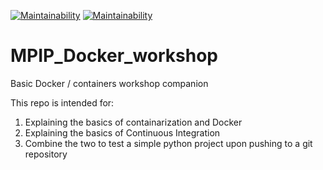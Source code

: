 [![Maintainability](https://travis-ci.com/lucasmiranda42/MPIP_Docker_workshop.svg?branch=main)](https://travis-ci.com/github/lucasmiranda42/MPIP_Docker_workshop)
[![Maintainability](https://gitlab.mpcdf.mpg.de/lucasmir/MPIP_Docker_workshop/badges/main/coverage.svg)](https://coverage.readthedocs.io/en/coverage-5.3/)

# MPIP_Docker_workshop
Basic Docker / containers workshop companion

This repo is intended for:

1) Explaining the basics of containarization and Docker
2) Explaining the basics of Continuous Integration
3) Combine the two to test a simple python project upon pushing to a git repository